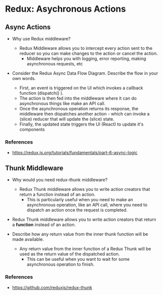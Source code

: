 # Redux: Asychronous Actions

## Async Actions

* Why use Redux middleware?
  * Redux Middleware allows you to intercept every action sent to the reducer so you can make changes to the action or cancel the action. 
    * Middleware helps you with logging, error reporting, making asynchronous requests, etc

* Consider the Redux Async Data Flow Diagram. Describe the flow in your own words.
  * First, an event is triggered on the UI which invokes a callback function (dispatch() ). 
  * The action is then fed into the middleware where it can do asynchronous things like make an API call. 
  * Once the asynchronous operation returns its response, the middleware then dispatches another action - which can invoke a (slice) reducer that will update the (slice) state. 
  * Finally, the updated state triggers the UI (React) to update it's components

### References

* <https://redux.js.org/tutorials/fundamentals/part-6-async-logic>

## Thunk Middleware

* Why would you need redux-thunk middleware?
  * Redux Thunk middleware allows you to write action creators that return a function instead of an action. 
    * This is particularly useful when you need to make an asynchronous operation, like an API call, where you need to dispatch an action once the request is completed.

* Redux Thunk middleware allows you to write action creators that return a **function** instead of an action.

* Describe how any return value from the inner thunk function will be made available.
  * Any return value from the inner function of a Redux Thunk will be used as the return value of the dispatched action. 
    * This can be useful when you want to wait for some asynchronous operation to finish.

### References

* <https://github.com/reduxjs/redux-thunk>
